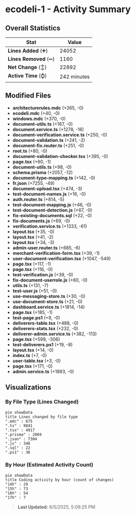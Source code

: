 # ecodeli-1 - Activity Summary 

## Overall Statistics

| Stat                   | Value                                                             |
| ---------------------- | ----------------------------------------------------------------- |
| **Lines Added** (➕)   | 24052                                          |
| **Lines Removed** (➖) | 1160                                        |
| **Net Change** (↕)    | 22892                |
| **Active Time** (⌚)   | 242 minutes |


## Modified Files
- **architecturerules.mdc** (+265, -0)
- **ecodeli.mdc** (+40, -0)
- **windows.mdc** (+370, -0)
- **document-utils.ts** (+167, -0)
- **document.service.ts** (+1278, -16)
- **document-verification.service.ts** (+250, -0)
- **document-validation.ts** (+241, -2)
- **document-fix.router.ts** (+251, -0)
- **root.ts** (+80, -0)
- **document-validation-checker.tsx** (+395, -0)
- **page.tsx** (+60, -1)
- **document-utils.ts** (+98, -0)
- **schema.prisma** (+2057, -12)
- **document-type-mapping.ts** (+142, -0)
- **fr.json** (+7255, -49)
- **document-upload.tsx** (+474, -3)
- **test-document-names.js** (+16, -0)
- **auth.router.ts** (+814, -5)
- **test-document-mapping.js** (+46, -0)
- **test-document-detection.js** (+67, -0)
- **fix-existing-documents.sql** (+22, -0)
- **fix-documents.js** (+69, -0)
- **verification.service.ts** (+1333, -61)
- **layout.tsx** (+35, -0)
- **layout.tsx** (+41, -2)
- **layout.tsx** (+34, -3)
- **admin-user.router.ts** (+685, -6)
- **merchant-verification-form.tsx** (+39, -1)
- **user-document-verification.tsx** (+1047, -549)
- **page.tsx** (+117, -1)
- **page.tsx** (+116, -0)
- **test-verification.js** (+39, -0)
- **fix-document-userrole.js** (+60, -0)
- **utils.ts** (+131, -7)
- **test-user.js** (+51, -0)
- **use-messaging-store.ts** (+30, -0)
- **use-document-store.ts** (+21, -0)
- **dashboard.service.ts** (+1814, -14)
- **page.tsx** (+185, -1)
- **test-page.ps1** (+9, -0)
- **deliverers-table.tsx** (+488, -0)
- **deliverers-stats.tsx** (+232, -0)
- **deliverer-admin.service.ts** (+382, -113)
- **page.tsx** (+599, -306)
- **test-deliverers.ps1** (+19, -8)
- **layout.tsx** (+14, -0)
- **index.ts** (+7, -0)
- **user-table.tsx** (+3, -0)
- **page.tsx** (+171, -0)
- **admin.service.ts** (+1893, -0)

## Visualizations

### By File Type (Lines Changed)

```mermaid
pie showData
title Lines changed by file type
".mdc" : 675
".ts" : 9841
".tsx" : 4917
".prisma" : 2069
".json" : 7304
".js" : 348
".sql" : 22
".ps1" : 36
```

### By Hour (Estimated Activity Count)

```mermaid
pie showData
title Coding activity by hour (count of changes)
"14h" : 29
"15h" : 73
"16h" : 54
"17h" : 7
```


> **Last Updated:** 6/5/2025, 5:09:25 PM